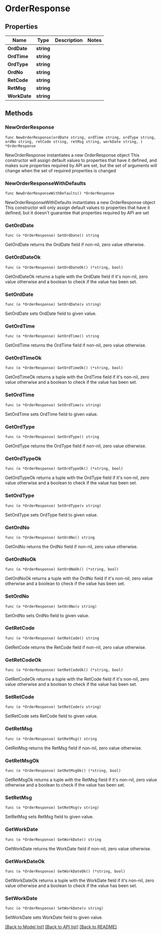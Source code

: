 # OrderResponse

## Properties

Name | Type | Description | Notes
------------ | ------------- | ------------- | -------------
**OrdDate** | **string** |  | 
**OrdTime** | **string** |  | 
**OrdType** | **string** |  | 
**OrdNo** | **string** |  | 
**RetCode** | **string** |  | 
**RetMsg** | **string** |  | 
**WorkDate** | **string** |  | 

## Methods

### NewOrderResponse

`func NewOrderResponse(ordDate string, ordTime string, ordType string, ordNo string, retCode string, retMsg string, workDate string, ) *OrderResponse`

NewOrderResponse instantiates a new OrderResponse object
This constructor will assign default values to properties that have it defined,
and makes sure properties required by API are set, but the set of arguments
will change when the set of required properties is changed

### NewOrderResponseWithDefaults

`func NewOrderResponseWithDefaults() *OrderResponse`

NewOrderResponseWithDefaults instantiates a new OrderResponse object
This constructor will only assign default values to properties that have it defined,
but it doesn't guarantee that properties required by API are set

### GetOrdDate

`func (o *OrderResponse) GetOrdDate() string`

GetOrdDate returns the OrdDate field if non-nil, zero value otherwise.

### GetOrdDateOk

`func (o *OrderResponse) GetOrdDateOk() (*string, bool)`

GetOrdDateOk returns a tuple with the OrdDate field if it's non-nil, zero value otherwise
and a boolean to check if the value has been set.

### SetOrdDate

`func (o *OrderResponse) SetOrdDate(v string)`

SetOrdDate sets OrdDate field to given value.


### GetOrdTime

`func (o *OrderResponse) GetOrdTime() string`

GetOrdTime returns the OrdTime field if non-nil, zero value otherwise.

### GetOrdTimeOk

`func (o *OrderResponse) GetOrdTimeOk() (*string, bool)`

GetOrdTimeOk returns a tuple with the OrdTime field if it's non-nil, zero value otherwise
and a boolean to check if the value has been set.

### SetOrdTime

`func (o *OrderResponse) SetOrdTime(v string)`

SetOrdTime sets OrdTime field to given value.


### GetOrdType

`func (o *OrderResponse) GetOrdType() string`

GetOrdType returns the OrdType field if non-nil, zero value otherwise.

### GetOrdTypeOk

`func (o *OrderResponse) GetOrdTypeOk() (*string, bool)`

GetOrdTypeOk returns a tuple with the OrdType field if it's non-nil, zero value otherwise
and a boolean to check if the value has been set.

### SetOrdType

`func (o *OrderResponse) SetOrdType(v string)`

SetOrdType sets OrdType field to given value.


### GetOrdNo

`func (o *OrderResponse) GetOrdNo() string`

GetOrdNo returns the OrdNo field if non-nil, zero value otherwise.

### GetOrdNoOk

`func (o *OrderResponse) GetOrdNoOk() (*string, bool)`

GetOrdNoOk returns a tuple with the OrdNo field if it's non-nil, zero value otherwise
and a boolean to check if the value has been set.

### SetOrdNo

`func (o *OrderResponse) SetOrdNo(v string)`

SetOrdNo sets OrdNo field to given value.


### GetRetCode

`func (o *OrderResponse) GetRetCode() string`

GetRetCode returns the RetCode field if non-nil, zero value otherwise.

### GetRetCodeOk

`func (o *OrderResponse) GetRetCodeOk() (*string, bool)`

GetRetCodeOk returns a tuple with the RetCode field if it's non-nil, zero value otherwise
and a boolean to check if the value has been set.

### SetRetCode

`func (o *OrderResponse) SetRetCode(v string)`

SetRetCode sets RetCode field to given value.


### GetRetMsg

`func (o *OrderResponse) GetRetMsg() string`

GetRetMsg returns the RetMsg field if non-nil, zero value otherwise.

### GetRetMsgOk

`func (o *OrderResponse) GetRetMsgOk() (*string, bool)`

GetRetMsgOk returns a tuple with the RetMsg field if it's non-nil, zero value otherwise
and a boolean to check if the value has been set.

### SetRetMsg

`func (o *OrderResponse) SetRetMsg(v string)`

SetRetMsg sets RetMsg field to given value.


### GetWorkDate

`func (o *OrderResponse) GetWorkDate() string`

GetWorkDate returns the WorkDate field if non-nil, zero value otherwise.

### GetWorkDateOk

`func (o *OrderResponse) GetWorkDateOk() (*string, bool)`

GetWorkDateOk returns a tuple with the WorkDate field if it's non-nil, zero value otherwise
and a boolean to check if the value has been set.

### SetWorkDate

`func (o *OrderResponse) SetWorkDate(v string)`

SetWorkDate sets WorkDate field to given value.



[[Back to Model list]](../README.md#documentation-for-models) [[Back to API list]](../README.md#documentation-for-api-endpoints) [[Back to README]](../README.md)


